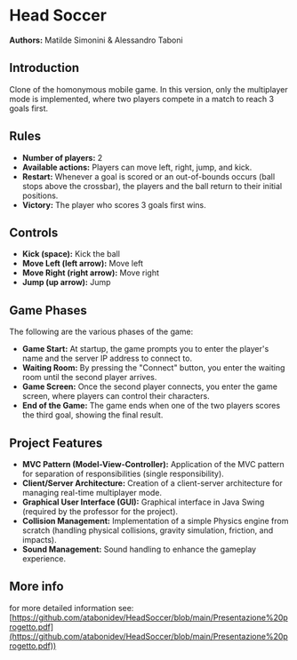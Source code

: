# Head Soccer

**Authors:** Matilde Simonini & Alessandro Taboni

## Introduction

Clone of the homonymous mobile game. In this version, only the multiplayer mode is implemented, where two players compete in a match to reach 3 goals first.

## Rules

- **Number of players:** 2
- **Available actions:** Players can move left, right, jump, and kick.
- **Restart:** Whenever a goal is scored or an out-of-bounds occurs (ball stops above the crossbar), the players and the ball return to their initial positions.
- **Victory:** The player who scores 3 goals first wins.

## Controls

- **Kick (space):** Kick the ball
- **Move Left (left arrow):** Move left
- **Move Right (right arrow):** Move right
- **Jump (up arrow):** Jump

## Game Phases

The following are the various phases of the game:

- **Game Start:** At startup, the game prompts you to enter the player's name and the server IP address to connect to.
- **Waiting Room:** By pressing the "Connect" button, you enter the waiting room until the second player arrives.
- **Game Screen:** Once the second player connects, you enter the game screen, where players can control their characters.
- **End of the Game:** The game ends when one of the two players scores the third goal, showing the final result.

## Project Features

- **MVC Pattern (Model-View-Controller):** Application of the MVC pattern for separation of responsibilities (single responsibility).
- **Client/Server Architecture:** Creation of a client-server architecture for managing real-time multiplayer mode.
- **Graphical User Interface (GUI):** Graphical interface in Java Swing (required by the professor for the project).
- **Collision Management:** Implementation of a simple Physics engine from scratch (handling physical collisions, gravity simulation, friction, and impacts).
- **Sound Management:** Sound handling to enhance the gameplay experience.

## More info
for more detailed information see: [https://github.com/atabonidev/HeadSoccer/blob/main/Presentazione%20progetto.pdf](https://github.com/atabonidev/HeadSoccer/blob/main/Presentazione%20progetto.pdf))
